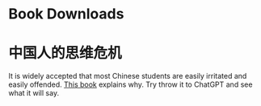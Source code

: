 Book Downloads
===

# 中国人的思维危机

It is widely accepted that most Chinese students are easily irritated and easily offended. [This book](./posts/中国人的思维危机.pdf) explains why. Try throw it to ChatGPT and see what it will say.
